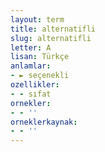 ```yaml
---
layout: term
title: alternatifli
slug: alternatifli
letter: A
lisan: Türkçe
anlamlar:
- ► seçenekli
ozellikler:
- - sıfat
ornekler:
- - ''
orneklerkaynak:
- - ''
---
```


